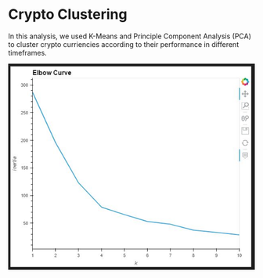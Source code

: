 # Crypto Clustering

In this analysis, we used K-Means and Principle Component Analysis (PCA) to cluster crypto curriencies according to their performance in different timeframes. 

![Original Elbow Curve](./Images/Original_Elbow_Curve.JPG)

